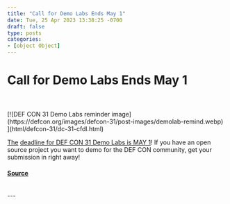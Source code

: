 ```yaml
---
title: "Call for Demo Labs Ends May 1"
date: Tue, 25 Apr 2023 13:38:25 -0700
draft: false
type: posts
categories: 
- [object Object]
---
```

# Call for Demo Labs Ends May 1

<br/>

<br/>
[![DEF CON 31 Demo Labs reminder image](https://defcon.org/images/defcon-31/post-images/demolab-remind.webp)  
](html/defcon-31/dc-31-cfdl.html)

[The](html/defcon-31/dc-31-cfdl.html) [deadline for DEF CON 31 Demo Labs is MAY 1](https://defcon.org/html/defcon-31/dc-31-cfdl.html)! If you have an open source project you want to demo for the DEF CON community, get your submission in right away!

#### [Source](https://defcon.org/html/defcon-31/dc-31-cfdl.html)

<br/>
---
